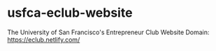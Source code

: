# usfca-eclub-website
The University of San Francisco's Entrepreneur Club Website
Domain: <https://eclub.netlify.com/>
